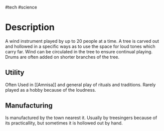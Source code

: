 #tech #science
# Description
A wind instrument played by up to 20 people at a time.
A tree is carved out and hollowed in a specific ways as to use the space for loud tones which carry far. 
Wind can be circulated in the tree to ensure continual playing.
Drums are often added on shorter branches of the tree.

## Utility
Often Used in [[Amnisa]] and general play of rituals and traditions. Rarely played as a hobby because of the loudness.
## Manufacturing 
Is manufactured by the town nearest it. Usually by treesingers because of its practicallity, but sometimes it is hollowed out by hand.
